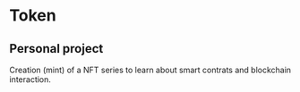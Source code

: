 # Token

## Personal project 

Creation (mint) of a NFT series to learn about smart contrats and blockchain interaction.



